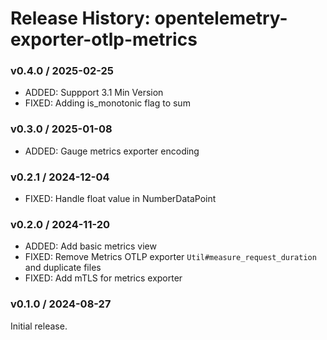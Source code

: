 # Release History: opentelemetry-exporter-otlp-metrics

### v0.4.0 / 2025-02-25

* ADDED: Suppport 3.1 Min Version
* FIXED: Adding is_monotonic flag to sum

### v0.3.0 / 2025-01-08

* ADDED: Gauge metrics exporter encoding

### v0.2.1 / 2024-12-04

* FIXED: Handle float value in NumberDataPoint

### v0.2.0 / 2024-11-20

* ADDED: Add basic metrics view
* FIXED: Remove Metrics OTLP exporter `Util#measure_request_duration` and duplicate files
* FIXED: Add mTLS for metrics exporter

### v0.1.0 / 2024-08-27

Initial release.
